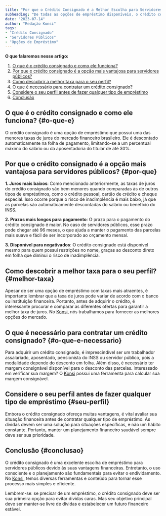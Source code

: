 ```yaml
---
title: "Por que o Crédito Consignado é a Melhor Escolha para Servidores Públicos?"
subheading: "De todas as opções de empréstimo disponíveis, o crédito consignado ganha destaque entre os servidores públicos. Conheça as razões para essa escolha."
date: "2023-07-14"
author: "Redação Konsi"
tags:
- "Crédito Consignado"
- "Servidores Públicos"
- "Opções de Empréstimo"
---
```


**O que falaremos nesse artigo:**
1. [O que é o crédito consignado e como ele funciona?](#o-que-e)
2. [Por que o crédito consignado é a opção mais vantajosa para servidores públicos?](#por-que)
3. [Como descobrir a melhor taxa para o seu perfil?](#melhor-taxa)
4. [O que é necessário para contratar um crédito consignado?](#o-que-e-necessario)
5. [Considere o seu perfil antes de fazer qualquer tipo de empréstimo](#seu-perfil)
6. [Conclusão](#conclusao)


## O que é o crédito consignado e como ele funciona? {#o-que-e}
O crédito consignado é uma opção de empréstimo que possui uma das menores taxas de juros do mercado financeiro brasileiro. Ele é descontado automaticamente na folha de pagamento, limitando-se a um percentual máximo do salário ou da aposentadoria do titular de até 30%.

## Por que o crédito consignado é a opção mais vantajosa para servidores públicos? {#por-que}
**1. Juros mais baixos**: Como mencionado anteriormente, as taxas de juros do crédito consignado são bem menores quando comparadas às de outros tipos de empréstimos, como o crédito pessoal, cartão de crédito e cheque especial. Isso ocorre porque o risco de inadimplência é mais baixo, já que as parcelas são automaticamente descontadas do salário ou benefício do INSS.

**2. Prazos mais longos para pagamento**: O prazo para o pagamento do crédito consignado é maior. No caso de servidores públicos, esse prazo pode chegar até 96 meses, o que ajuda a manter o pagamento das parcelas mais suave e fácil de ser incorporado ao orçamento mensal.

**3. Disponível para negativados**: O crédito consignado está disponível mesmo para quem possui restrições no nome, graças ao desconto direto em folha que diminui o risco de inadimplência.

## Como descobrir a melhor taxa para o seu perfil? {#melhor-taxa}
Apesar de ser uma opção de empréstimo com taxas mais atraentes, é importante lembrar que a taxa de juros pode variar de acordo com o banco ou instituição financeira. Portanto, antes de adquirir o crédito, é interessante procurar e comparar as diferentes ofertas para garantir a melhor taxa de juros. No [Konsi](https://www.konsi.com.br/download), nós trabalhamos para fornecer as melhores opções do mercado.

## O que é necessário para contratar um crédito consignado? {#o-que-e-necessario}
Para adquirir um crédito consignado, é imprescindível ser um trabalhador assalariado, aposentado, pensionista do INSS ou servidor público, pois a modalidade depende do desconto em folha. Além disso, é necessário ter margem consignável disponível para o desconto das parcelas.
Interessado em verificar sua margem? O [Konsi](https://www.konsi.com.br/download) possui uma ferramenta para calcular sua margem consignável. 

## Considere o seu perfil antes de fazer qualquer tipo de empréstimo {#seu-perfil}
Embora o crédito consignado ofereça muitas vantagens, é vital avaliar sua situação financeira antes de contratar qualquer tipo de empréstimo. As dívidas devem ser uma solução para situações específicas, e não um hábito constante. Portanto, manter um planejamento financeiro saudável sempre deve ser sua prioridade.

## Conclusão {#conclusao}
O crédito consignado é uma excelente escolha de empréstimo para servidores públicos devido às suas vantagens financeiras. Entretanto, o uso consciente e o planejamento são fundamentais para evitar o endividamento. No [Konsi](https://www.konsi.com.br/download), temos diversas ferramentas e conteúdo para tornar esse processo mais simples e eficiente. 

Lembrem-se: se precisar de um empréstimo, o crédito consignado deve ser sua primeira opção para evitar dívidas caras. Mas seu objetivo principal deve ser manter-se livre de dívidas e estabelecer um futuro financeiro estável.
